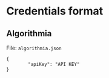 # Credentials format

## Algorithmia

File: `algorithmia.json`

```
{
        "apiKey": "API KEY"
}

```
